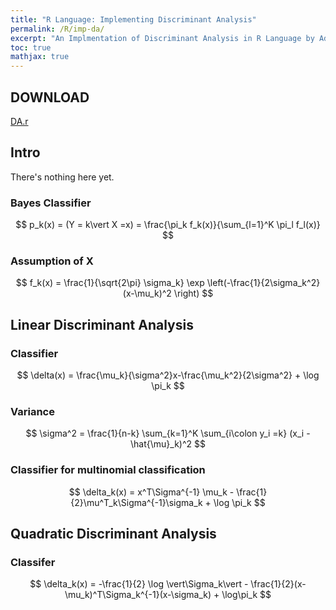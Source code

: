 ```yaml
---
title: "R Language: Implementing Discriminant Analysis"
permalink: /R/imp-da/
excerpt: "An Implmentation of Discriminant Analysis in R Language by Adrian Ng"
toc: true
mathjax: true
---
```


## DOWNLOAD

[DA.r](/R/DA.r)

## Intro

There's nothing here yet. 

### Bayes Classifier

$$
p_k(x) = (Y = k\vert X =x) = \frac{\pi_k f_k(x)}{\sum_{l=1}^K \pi_l f_l(x)}
$$

### Assumption of X

$$
f_k(x) = \frac{1}{\sqrt{2\pi} \sigma_k} \exp \left(-\frac{1}{2\sigma_k^2} (x-\mu_k)^2 \right)
$$

## Linear Discriminant Analysis

### Classifier

$$
\delta(x) = \frac{\mu_k}{\sigma^2}x-\frac{\mu_k^2}{2\sigma^2} + \log \pi_k
$$

### Variance

$$
\sigma^2 = \frac{1}{n-k} \sum_{k=1}^K \sum_{i\colon y_i =k} (x_i - \hat{\mu}_k)^2
$$

### Classifier for multinomial classification

$$
\delta_k(x) = x^T\Sigma^{-1} \mu_k - \frac{1}{2}\mu^T_k\Sigma^{-1}\sigma_k + \log \pi_k
$$

## Quadratic Discriminant Analysis

### Classifer

$$
\delta_k(x) = -\frac{1}{2} \log \vert\Sigma_k\vert - \frac{1}{2}(x-\mu_k)^T\Sigma_k^{-1}(x-\sigma_k) + \log\pi_k
$$


